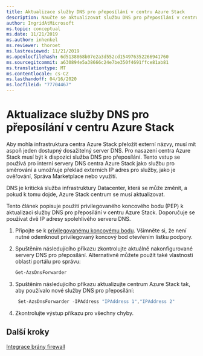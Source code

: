 ```yaml
---
title: Aktualizace služby DNS pro přeposílání v centru Azure Stack
description: Naučte se aktualizovat službu DNS pro přeposílání v centru Azure Stack.
author: IngridAtMicrosoft
ms.topic: conceptual
ms.date: 11/21/2019
ms.author: inhenkel
ms.reviewer: thoroet
ms.lastreviewed: 11/21/2019
ms.openlocfilehash: 6d5138868b07e2a3d552cd154976352266941760
ms.sourcegitcommit: a630894e5a38666c24e7be350f4691ffce81ab81
ms.translationtype: MT
ms.contentlocale: cs-CZ
ms.lasthandoff: 04/16/2020
ms.locfileid: "77704467"
---
```

# <a name="update-the-dns-forwarder-in-azure-stack-hub"></a>Aktualizace služby DNS pro přeposílání v centru Azure Stack

Aby mohla infrastruktura centra Azure Stack přeložit externí názvy, musí mít aspoň jeden dostupný dosažitelný server DNS. Pro nasazení centra Azure Stack musí být k dispozici služba DNS pro přeposílání. Tento vstup se používá pro interní servery DNS centra Azure Stack jako službu pro směrování a umožňuje překlad externích IP adres pro služby, jako je ověřování, Správa Marketplace nebo využití.

DNS je kritická služba infrastruktury Datacenter, která se může změnit, a pokud k tomu dojde, Azure Stack centrum se musí aktualizovat.

Tento článek popisuje použití privilegovaného koncového bodu (PEP) k aktualizaci služby DNS pro přeposílání v centru Azure Stack. Doporučuje se používat dvě IP adresy spolehlivého serveru DNS.

1. Připojte se k [privilegovanému koncovému bodu](azure-stack-privileged-endpoint.md). Všimněte si, že není nutné odemknout privilegovaný koncový bod otevřením lístku podpory.

2. Spuštěním následujícího příkazu zkontrolujte aktuálně nakonfigurované servery DNS pro přeposílání. Alternativně můžete použít také vlastnosti oblasti portálu pro správu:

   ```powershell
   Get-AzsDnsForwarder
   ```

3. Spuštěním následujícího příkazu aktualizujte centrum Azure Stack tak, aby používalo nové služby DNS pro přeposílání:

   ```powershell
    Set-AzsDnsForwarder -IPAddress "IPAddress 1","IPAddress 2"
   ```

4. Zkontrolujte výstup příkazu pro všechny chyby.

## <a name="next-steps"></a>Další kroky

[Integrace brány firewall](azure-stack-firewall.md)
